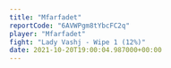 ```yaml
---
title: "Mfarfadet"
reportCode: "6AVWPgm8tYbcFC2q"
player: "Mfarfadet"
fight: "Lady Vashj - Wipe 1 (12%)"
date: 2021-10-20T19:00:04.987000+00:00
---
```

